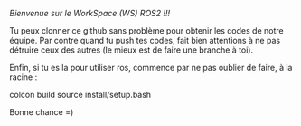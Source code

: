 *Bienvenue sur le WorkSpace (WS) ROS2 !!!*

Tu peux clonner ce github sans problème pour obtenir les codes de notre équipe.
Par contre quand tu push tes codes, fait bien attentions à ne pas détruire ceux des autres (le mieux est de faire une branche à toi).

Enfin, si tu es la pour utiliser ros, commence par ne pas oublier de faire, à la racine :

colcon build
source install/setup.bash

Bonne chance =)
